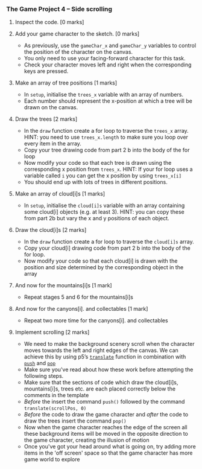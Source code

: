### The Game Project 4 – Side scrolling ###

1. Inspect the code. [0 marks]

2. Add your game character to the sketch. [0 marks]
	- As previously, use the
	`gameChar_x` and `gameChar_y` variables to control the position of
	the character on the canvas.
	- You only need to use your facing-forward character for this task.
 	- Check your character moves left and right when the corresponding
     keys are pressed.

3. Make an array of tree positions [1 marks]
	- In `setup`, initialise the `trees_x` variable with an array of
	numbers.
	- Each number should represent the x-position at which a
   tree will be drawn on the canvas.

4. Draw the trees [2 marks]
	- In the `draw` function create a for loop to traverse the `trees_x` array.
	HINT: you need to use `trees_x.length` to make sure you loop over every item
	in the array.
	- Copy your tree drawing code from part 2 b into the body of the for loop
	- Now modify your code so that each tree is drawn using the corresponding x position
	from `trees_x`. HINT: If your for loop uses a variable called `i` you can get the x position by using `trees_x[i]`
	- You should end up with lots of trees in different positions.

5. Make an array of cloud[i]s [1 marks]
	- In `setup`, initialise the `cloud[i]s` variable with an array
	containing some cloud[i] objects (e.g. at least 3). HINT: you can copy these
	from part 2b but vary the x and y positions of each object.

6. Draw the cloud[i]s [2 marks]
	- In the `draw` function create a for loop to traverse the `cloud[i]s` array.
	- Copy your cloud[i] drawing code from part 2 b into the body of the for loop.
	- Now modify your code so that each cloud[i] is drawn with the position and size determined by
	the corresponding object in the array

7. And now for the mountains[i]s [1 mark]
	- Repeat stages 5 and 6 for the mountains[i]s

8. And now for the canyons[i]. and collectables [1 mark]
	- Repeat two more time for the canyons[i]. and collectables

9. Implement scrolling [2 marks]
	- We need to make the background scenery scroll when the character moves towards
	the left and right edges of the canvas. We can achieve this by using p5’s [`translate`](https://p5js.org/reference/#/p5/translate) function in combination
	with [`push`](https://p5js.org/reference/#/p5/push) and [`pop`](https://p5js.org/reference/#/p5/pop)
	- Make sure you've read about how these work before attempting the following steps.
	- Make sure that the sections of code which draw the cloud[i]s, mountains[i]s, trees etc. are each placed correctly below the comments in the template
	- *Before* the insert the command `push()` followed by the command `translate(scrollPos, 0)`
	- *Before* the code to draw the game character and *after* the code to draw the trees insert the command `pop()`
	- Now when the game character reaches the edge of the screen all these background items will be moved in the opposite direction to the game character, creating the illusion of motion
	- Once you've got your head around what is going on, try adding more items in the 'off screen' space so that the game character has more game world to explore
